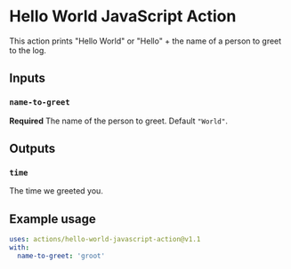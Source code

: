 # Hello World JavaScript Action

This action prints "Hello World" or "Hello" + the name of a person to greet to the log.

## Inputs

### `name-to-greet`

**Required** The name of the person to greet. Default `"World"`.

## Outputs

### `time`

The time we greeted you.

## Example usage

```yaml
uses: actions/hello-world-javascript-action@v1.1
with:
  name-to-greet: 'groot'
```